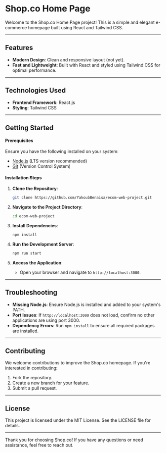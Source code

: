 # Shop.co Home Page

Welcome to the Shop.co Home Page project! This is a simple and elegant e-commerce homepage built using React and Tailwind CSS.

---

## Features

- **Modern Design**: Clean and responsive layout (not yet).
- **Fast and Lightweight**: Built with React and styled using Tailwind CSS for optimal performance.

---

## Technologies Used

- **Frontend Framework**: React.js
- **Styling**: Tailwind CSS

---

## Getting Started


#### Prerequisites

Ensure you have the following installed on your system:

- [Node.js](https://nodejs.org/en) (LTS version recommended)
- [Git](https://git-scm.com/) (Version Control System)

#### Installation Steps

1. **Clone the Repository**:
   ```bash
   git clone https://github.com/YakoubBenaisa/ecom-web-project.git
   ```

2. **Navigate to the Project Directory**:
   ```bash
   cd ecom-web-project
   ```

3. **Install Dependencies**:
   ```bash
   npm install
   ```

4. **Run the Development Server**:
   ```bash
   npm run start
   ```

5. **Access the Application**:
   - Open your browser and navigate to `http://localhost:3000`.

---

## Troubleshooting

- **Missing Node.js**: Ensure Node.js is installed and added to your system's PATH.
- **Port Issues**: If `http://localhost:3000` does not load, confirm no other applications are using port 3000.
- **Dependency Errors**: Run `npm install` to ensure all required packages are installed.

---

## Contributing

We welcome contributions to improve the Shop.co homepage. If you're interested in contributing:

1. Fork the repository.
2. Create a new branch for your feature.
3. Submit a pull request.

---

## License

This project is licensed under the MIT License. See the LICENSE file for details.

---

Thank you for choosing Shop.co! If you have any questions or need assistance, feel free to reach out.

